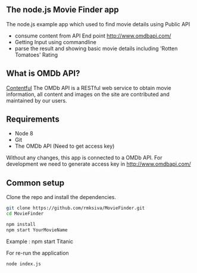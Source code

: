 ## The node.js Movie Finder app

The node.js example app which used to find movie details using Public API

- consume content from API End point http://www.omdbapi.com/
- Getting Input using commandline
- parse the result and showing basic movie details including 'Rotten Tomatoes' Rating


## What is OMDb API?

[Contentful](http://www.omdbapi.com/) The OMDb API is a RESTful web service to obtain movie information, all content and images on the site are contributed and maintained by our users. 


## Requirements

* Node 8
* Git
* The OMDb API (Need to get access key)

Without any changes, this app is connected to a OMDb API. For development we need to generate access key in http://www.omdbapi.com/

## Common setup

Clone the repo and install the dependencies.

```bash
git clone https://github.com/rmksiva/MovieFinder.git
cd MovieFinder
```

```bash
npm install
npm start YourMovieName
```
Example : npm start Titanic 

For re-run the application

```bash
node index.js
```

